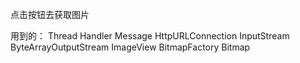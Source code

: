 点击按钮去获取图片

用到的：
Thread
Handler
Message
HttpURLConnection
InputStream
ByteArrayOutputStream
ImageView
BitmapFactory
Bitmap
